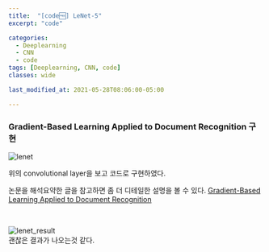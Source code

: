 ```yaml
---
title:  "[code🆓] LeNet-5"
excerpt: "code"

categories:
  - Deeplearning
  - CNN
  - code
tags: [Deeplearning, CNN, code]  
classes: wide

last_modified_at: 2021-05-28T08:06:00-05:00

---
```


### Gradient-Based Learning Applied to Document Recognition 구현

![lenet](https://user-images.githubusercontent.com/53431568/119873951-12510f80-bf60-11eb-998d-bd97d4f95208.JPG)

위의 convolutional layer을 보고 코드로 구현하였다.

논문을 해석요약한 글을 참고하면 좀 더 디테일한 설명을 볼 수 있다. 
[Gradient-Based Learning Applied to Document Recognition](https://chaelin0722.github.io/cnn/paperreview/Lenet-5/)
<br>
<script src="https://gist.github.com/chaelin0722/26ef0213537700fd8108c86927de8dec.js"></script>
<br>

![lenet_result](https://user-images.githubusercontent.com/53431568/119873942-0feeb580-bf60-11eb-82e8-19c0848851c5.JPG)
<br>
괜찮은 결과가 나오는것 같다. 
